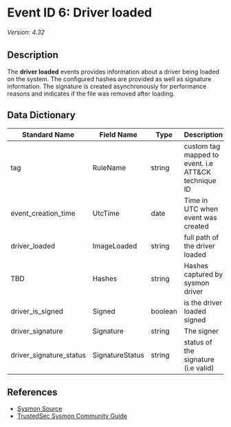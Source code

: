 # Event ID 6: Driver loaded
###### Version: 4.32

## Description
The **driver loaded** events provides information about a driver being loaded on the system. The configured hashes are provided as well as signature information. The signature is created asynchronously for performance reasons and indicates if the file was removed after loading.

## Data Dictionary
|Standard Name|Field Name|Type|Description|Sample Value|
|---|---|---|---|---|
|tag|RuleName|string|custom tag mapped to event. i.e ATT&CK technique ID|`T1114`|
|event_creation_time|UtcTime|date|Time in UTC when event was created|`4/11/18 5:21`|
|driver_loaded|ImageLoaded|string|full path of the driver loaded|`C:\ProgramData\Microsoft\Windows Defender\Definition Updates{741285CC-BF49-492C-90BE-E84BD6CADD73}\MpKsl4d223a5a.sys`|
|TBD|Hashes|string|Hashes captured by sysmon driver|`SHA1=38310AD6805DC31D5AA61BE182689D63060ACE94, MD5=BF2513029E231BE96D82F7C3ABFF87F4, SHA256=F6DB64112CC50EEE495E2D7C61B8BDBE757A31B03144B0396615FD38C312824E, IMPHASH=06D4A412CF7F5363C49E629BF34446B3`|
|driver_is_signed|Signed|boolean|is the driver loaded signed|`TRUE`|
|driver_signature|Signature|string|The signer|`Microsoft Corporation`|
|driver_signature_status|SignatureStatus|string|status of the signature (i.e valid)|`Valid`|

## References
* [Sysmon Source](https://docs.microsoft.com/en-us/sysinternals/downloads/sysmon#event-id-6-driver-loaded)
* [TrustedSec Sysmon Community Guide](https://github.com/trustedsec/SysmonCommunityGuide/blob/master/driver-loading.md)
